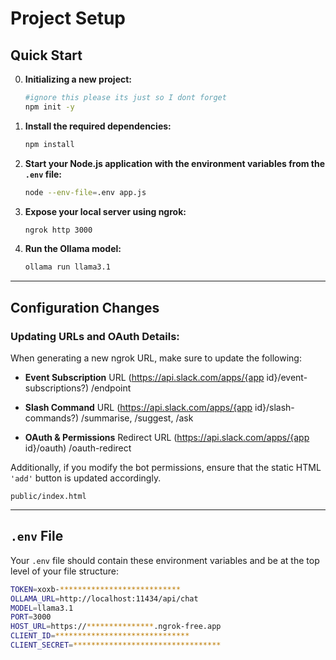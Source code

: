 # Project Setup

## Quick Start

0. **Initializing a new project:**

    ```bash
    #ignore this please its just so I dont forget
    npm init -y
    ```

1. **Install the required dependencies:**

    ```bash
    npm install
    ```

2. **Start your Node.js application with the environment variables from the `.env` file:**

    ```bash
    node --env-file=.env app.js
    ```

3. **Expose your local server using ngrok:**

    ```bash
    ngrok http 3000
    ```

4. **Run the Ollama model:**

    ```bash
    ollama run llama3.1
    ```

---

## Configuration Changes

### Updating URLs and OAuth Details:

When generating a new ngrok URL, make sure to update the following:

- **Event Subscription** URL (https://api.slack.com/apps/{app id}/event-subscriptions?) /endpoint

- **Slash Command** URL (https://api.slack.com/apps/{app id}/slash-commands?) /summarise, /suggest, /ask
- **OAuth & Permissions** Redirect URL (https://api.slack.com/apps/{app id}/oauth) /oauth-redirect


Additionally, if you modify the bot permissions, ensure that the static HTML `'add'` button is updated accordingly.

`public/index.html`

---

## `.env` File

Your `.env` file should contain these environment variables and be at the top level of your file structure:

```bash
TOKEN=xoxb-***************************
OLLAMA_URL=http://localhost:11434/api/chat
MODEL=llama3.1
PORT=3000
HOST_URL=https://***************.ngrok-free.app
CLIENT_ID=******************************
CLIENT_SECRET=*********************************
